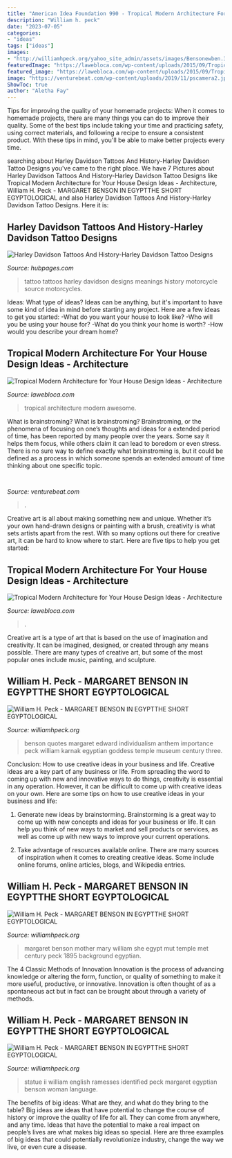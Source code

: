 ```yaml
---
title: "American Idea Foundation 990 - Tropical Modern Architecture For Your House Design Ideas"
description: "William h. peck"
date: "2023-07-05"
categories:
- "ideas"
tags: ["ideas"]
images:
- "http://williamhpeck.org/yahoo_site_admin/assets/images/Bensonewben.302112655_std.jpg"
featuredImage: "https://lawebloca.com/wp-content/uploads/2015/09/Tropical-Modern-Architecture-Ideas-Facade.jpg"
featured_image: "https://lawebloca.com/wp-content/uploads/2015/09/Tropical-Modern-Architecture-Ideas-Facade.jpg"
image: "https://venturebeat.com/wp-content/uploads/2019/11/pscamera2.jpg"
ShowToc: true
author: "Aletha Fay"
---
```



Tips for improving the quality of your homemade projects:
When it comes to homemade projects, there are many things you can do to improve their quality. Some of the best tips include taking your time and practicing safety, using correct materials, and following a recipe to ensure a consistent product. With these tips in mind, you'll be able to make better projects every time.

	

		
searching about Harley Davidson Tattoos And History-Harley Davidson Tattoo Designs you've came to the right place. We have 7 Pictures about Harley Davidson Tattoos And History-Harley Davidson Tattoo Designs like Tropical Modern Architecture for Your House Design Ideas - Architecture, William H. Peck - MARGARET BENSON IN EGYPTTHE SHORT EGYPTOLOGICAL and also Harley Davidson Tattoos And History-Harley Davidson Tattoo Designs. Here it is:
		
    
## Harley Davidson Tattoos And History-Harley Davidson Tattoo Designs

<img loading=lazy src="https://usercontent2.hubstatic.com/6733725.jpg" onerror="this.onerror=null;this.src='https://tse4.mm.bing.net/th?id=OIP.hFaeYfpTDagWqTt_IcnuEQHaFj&amp;pid=15.1';" alt="Harley Davidson Tattoos And History-Harley Davidson Tattoo Designs">

_Source: hubpages.com_

>tattoo tattoos harley davidson designs meanings history motorcycle source motorcycles. 

	

Ideas: What type of ideas?
Ideas can be anything, but it's important to have some kind of idea in mind before starting any project. Here are a few ideas to get you started: 
-What do you want your house to look like? 
-Who will you be using your house for? 
-What do you think your home is worth? 
-How would you describe your dream home?

    
## Tropical Modern Architecture For Your House Design Ideas - Architecture

<img loading=lazy src="http://lawebloca.com/wp-content/uploads/2015/09/Awesome-Tropical-Modern-Architecture-Design.jpg" onerror="this.onerror=null;this.src='https://tse1.mm.bing.net/th?id=OIP.Hh00J2HQRCZwF9CzVqRhuAHaE7&amp;pid=15.1';" alt="Tropical Modern Architecture for Your House Design Ideas - Architecture">

_Source: lawebloca.com_

>tropical architecture modern awesome. 

	

What is brainstroming?
What is brainstroming? Brainstroming, or the phenomena of focusing on one’s thoughts and ideas for a extended period of time, has been reported by many people over the years. Some say it helps them focus, while others claim it can lead to boredom or even stress. There is no sure way to define exactly what brainstroming is, but it could be defined as a process in which someone spends an extended amount of time thinking about one specific topic.

    
## 

<img loading=lazy src="https://venturebeat.com/wp-content/uploads/2019/11/pscamera2.jpg" onerror="this.onerror=null;this.src='https://tse2.mm.bing.net/th?id=OIP.qOm0zofeydK9rCHNG3kcAQHaD_&amp;pid=15.1';" alt="">

_Source: venturebeat.com_

>. 

	

Creative art is all about making something new and unique. Whether it’s your own hand-drawn designs or painting with a brush, creativity is what sets artists apart from the rest. With so many options out there for creative art, it can be hard to know where to start. Here are five tips to help you get started: 

    
## Tropical Modern Architecture For Your House Design Ideas - Architecture

<img loading=lazy src="https://lawebloca.com/wp-content/uploads/2015/09/Tropical-Modern-Architecture-Ideas-Facade.jpg" onerror="this.onerror=null;this.src='https://tse1.mm.bing.net/th?id=OIP.eAvmKlZT4N9iAtUCdaMXJAHaE5&amp;pid=15.1';" alt="Tropical Modern Architecture for Your House Design Ideas - Architecture">

_Source: lawebloca.com_

>. 

	

Creative art is a type of art that is based on the use of imagination and creativity. It can be imagined, designed, or created through any means possible. There are many types of creative art, but some of the most popular ones include music, painting, and sculpture.

    
## William H. Peck - MARGARET BENSON IN EGYPTTHE SHORT EGYPTOLOGICAL

<img loading=lazy src="http://williamhpeck.org/yahoo_site_admin/assets/images/Bensonewben.302112655_std.jpg" onerror="this.onerror=null;this.src='https://tse4.mm.bing.net/th?id=OIP.MSAhbb0EcKe2ITKMdLQMTAAAAA&amp;pid=15.1';" alt="William H. Peck - MARGARET BENSON IN EGYPTTHE SHORT EGYPTOLOGICAL">

_Source: williamhpeck.org_

>benson quotes margaret edward individualism anthem importance peck william karnak egyptian goddess temple museum century three. 

	

Conclusion: How to use creative ideas in your business and life.
Creative ideas are a key part of any business or life. From spreading the word to coming up with new and innovative ways to do things, creativity is essential in any operation. However, it can be difficult to come up with creative ideas on your own. Here are some tips on how to use creative ideas in your business and life: 
1) Generate new ideas by brainstorming. Brainstorming is a great way to come up with new concepts and ideas for your business or life. It can help you think of new ways to market and sell products or services, as well as come up with new ways to improve your current operations. 

2) Take advantage of resources available online. There are many sources of inspiration when it comes to creating creative ideas. Some include online forums, online articles, blogs, and Wikipedia entries.

    
## William H. Peck - MARGARET BENSON IN EGYPTTHE SHORT EGYPTOLOGICAL

<img loading=lazy src="http://williamhpeck.org/yahoo_site_admin/assets/images/bensonandmother.302113236_std.jpg" onerror="this.onerror=null;this.src='https://tse4.mm.bing.net/th?id=OIP.3l16bNvnFtDiqS7doJtLZgAAAA&amp;pid=15.1';" alt="William H. Peck - MARGARET BENSON IN EGYPTTHE SHORT EGYPTOLOGICAL">

_Source: williamhpeck.org_

>margaret benson mother mary william she egypt mut temple met century peck 1895 background egyptian. 

	

The 4 Classic Methods of Innovation
Innovation is the process of advancing knowledge or altering the form, function, or quality of something to make it more useful, productive, or innovative. Innovation is often thought of as a spontaneous act but in fact can be brought about through a variety of methods.

    
## William H. Peck - MARGARET BENSON IN EGYPTTHE SHORT EGYPTOLOGICAL

<img loading=lazy src="http://williamhpeck.org/yahoo_site_admin/assets/images/Kimbell-statue.302113831_std.jpg" onerror="this.onerror=null;this.src='https://tse3.mm.bing.net/th?id=OIP.jnHTm5OK58cFz0NkLEgBTAAAAA&amp;pid=15.1';" alt="William H. Peck - MARGARET BENSON IN EGYPTTHE SHORT EGYPTOLOGICAL">

_Source: williamhpeck.org_

>statue ii william english ramesses identified peck margaret egyptian benson woman language. 

	

The benefits of big ideas: What are they, and what do they bring to the table?
Big ideas are ideas that have potential to change the course of history or improve the quality of life for all. They can come from anywhere, and any time. Ideas that have the potential to make a real impact on people’s lives are what makes big ideas so special. Here are three examples of big ideas that could potentially revolutionize industry, change the way we live, or even cure a disease.

